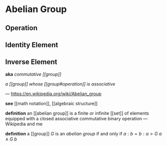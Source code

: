 # Abelian Group

## Operation

## Identity Element

## Inverse Element

**aka** _commutative [[group]]_

_a [[group]] whose [[group#operation]] is associative_

&mdash; <https://en.wikipedia.org/wiki/Abelian_group>

**see** [[math notation]], [[algebraic structure]]

**definition** an [[abelian group]] is a finite or infinite [[set]] of elements equipped with a closed associative commutative binary operation &mdash; Wikipedia and me

**definition** a [[group]] $G$ is an _abelian group_ if and only if $a : b = b : a > G\ a \land G\ b$
